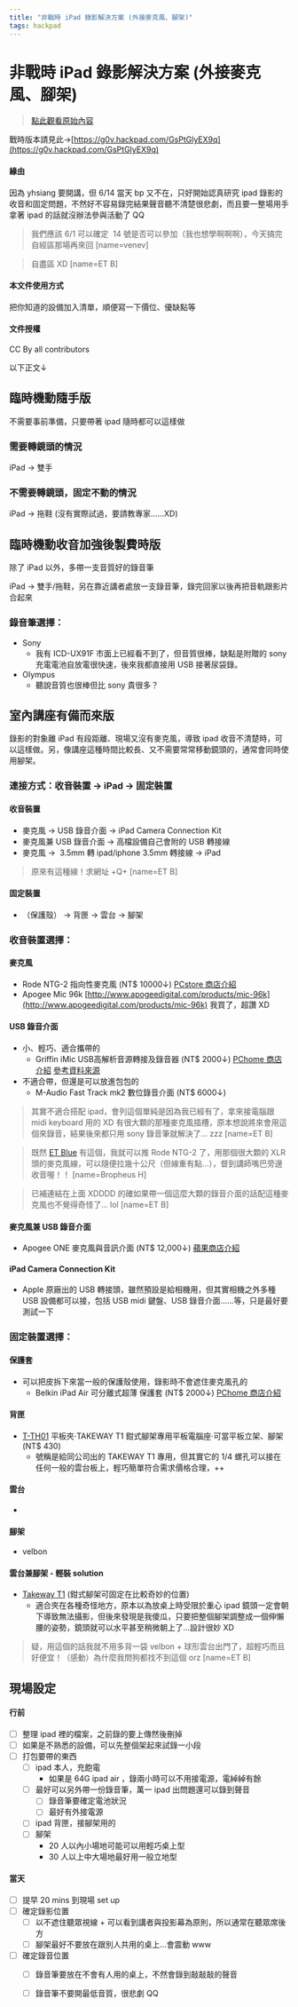 ```yaml
---
title: "非戰時 iPad 錄影解決方案 (外接麥克風、腳架)"
tags: hackpad
---
```


# 非戰時 iPad 錄影解決方案 (外接麥克風、腳架)

> [點此觀看原始內容](https://g0v.hackpad.tw/Tbh26PIxbwW)

戰時版本請見此→[https://g0v.hackpad.com/GsPtGlyEX9q](https://g0v.hackpad.com/GsPtGlyEX9q)

#### 緣由

因為 yhsiang 要開講，但 6/14 當天 bp 又不在，只好開始認真研究 ipad 錄影的收音和固定問題，不然好不容易錄完結果聲音聽不清楚很悲劇，而且要一整場用手拿著 ipad 的話就沒辦法參與活動了 QQ
> 我們應該 6/1 可以確定  14 號是否可以參加（我也想學啊啊啊），今天搞完自經區那場再來回
> [name=venev]

> 自盡區 XD
> [name=ET B]


#### 本文件使用方式

把你知道的設備加入清單，順便寫一下價位、優缺點等

#### 文件授權

CC By all contributors

以下正文↓

## 臨時機動隨手版


不需要事前準備，只要帶著 ipad 隨時都可以這樣做

### 需要轉鏡頭的情況

iPad → 雙手

### 不需要轉鏡頭，固定不動的情況

iPad → 拖鞋 (沒有實際試過，要請教專家……XD)

## 臨時機動收音加強後製費時版


除了 iPad 以外，多帶一支音質好的錄音筆

iPad → 雙手/拖鞋，另在靠近講者處放一支錄音筆，錄完回家以後再把音軌跟影片合起來

### 錄音筆選擇：

- Sony
    - 我有 ICD-UX91F 市面上已經看不到了，但音質很棒，缺點是附贈的 sony 充電電池自放電很快速，後來我都直接用 USB 接著尿袋錄。
- Olympus
    - 聽說音質也很棒但比 sony 貴很多？

## 室內講座有備而來版


錄影的對象離 iPad 有段距離、現場又沒有麥克風，導致 ipad 收音不清楚時，可以這樣做。另，像講座這種時間比較長、又不需要常常移動鏡頭的，通常會同時使用腳架。

### 連接方式：收音裝置 → iPad → 固定裝置


#### 收音裝置

- 麥克風 → USB 錄音介面 → iPad Camera Connection Kit
- 麥克風兼 USB 錄音介面 → 高檔設備自己會附的 USB 轉接線
- 麥克風 →  3.5mm 轉 ipad/iphone 3.5mm 轉接線 → iPad
> 原來有這種線！求網址 +Q+
> [name=ET B]


#### 固定裝置

- （保護殼） → 背匣 → 雲台 → 腳架

### 收音裝置選擇：


#### 麥克風

- Rode NTG-2 指向性麥克風 (NT$ 10000↓) [PCstore 商店介紹](http://www.pcstore.com.tw/taiwanaccess/M11925177.htm)
- Apogee Mic 96k [http://www.apogeedigital.com/products/mic-96k](http://www.apogeedigital.com/products/mic-96k) 我買了，超讚 XD

#### USB 錄音介面

- 小、輕巧、適合攜帶的
    - Griffin iMic USB高解析音源轉接及錄音器 (NT$ 2000↓) [PChome 商店介紹](http://shopping.pchome.com.tw/prod/ABAM05-A83724495)  [參考資料來源](http://saxajax1121.pixnet.net/blog/post/32216469-%E6%9C%80%E5%A4%A7%E6%94%AF%E7%9A%84%E9%8C%84%E9%9F%B3%E7%AD%86-ipad)
- 不適合帶，但還是可以放進包包的
    - M-Audio Fast Track mk2 數位錄音介面 (NT$ 6000↓)
> 其實不適合搭配 ipad，會列這個單純是因為我已經有了，拿來接電腦跟 midi keyboard 用的 XD 有很大顆的那種麥克風插槽，原本想說將來會用這個來錄音，結果後來都只用 sony 錄音筆就解決了… zzz
> [name=ET B]

> 既然 [ET Blue](https://g0v.hackpad.tw/ep/profile/AzI6AT10vbD) 有這個，我就可以推 Rode NTG-2 了，用那個很大顆的 XLR 頭的麥克風線，可以隨便拉幾十公尺（但線重有點...），督到講師嘴巴旁邊收音喔！！
> [name=Bropheus H]

> 已補連結在上面 XDDDD 的確如果帶一個這麼大顆的錄音介面的話配這種麥克風也不覺得奇怪了… lol
> [name=ET B]


#### 麥克風兼 USB 錄音介面

- Apogee ONE 麥克風與音訊介面 (NT$ 12,000↓) [蘋果商店介紹](http://store.apple.com/hk-zh/product/HC172ZM/A/apogee-one-%E9%BA%A5%E5%85%8B%E9%A2%A8%E8%88%87%E9%9F%B3%E8%A8%8A%E4%BB%8B%E9%9D%A2)

#### iPad Camera Connection Kit

- Apple 原廠出的 USB 轉接頭，雖然預設是給相機用，但其實相機之外多種 USB 設備都可以接，包括 USB midi 鍵盤、USB 錄音介面……等，只是最好要測試一下

### 固定裝置選擇：


#### 保護套

- 可以把皮拆下來當一般的保護殼使用，錄影時不會遮住麥克風孔的
    - Belkin iPad Air 可分離式超薄 保護套 (NT$ 2000↓) [PChome 商店介紹](http://24h.pchome.com.tw/prod/DGBO8V-A90055DKW?q=/S/DGBO8V)

#### 背匣

- [T-TH01](http://24h.pchome.com.tw/prod/DGBV2G-A90051H3L) 平板夾‧TAKEWAY T1 鉗式腳架專用平板電腦座‧可當平板立架、腳架 (NT$ 430)
    - 號稱是給同公司出的 TAKEWAY T1 專用，但其實它的 1/4 螺孔可以接在任何一般的雲台板上，輕巧簡單符合需求價格合理，++

#### 雲台

-

#### 腳架

- velbon

#### 雲台兼腳架 \- 輕裝 solution

- [Takeway T1](http://24h.pchome.com.tw/prod/DGBX28-A82998330) (鉗式腳架可固定在比較奇妙的位置)
    - 適合夾在各種奇怪地方，原本以為放桌上時受限於重心 ipad 鏡頭一定會朝下導致無法攝影，但後來發現是我傻瓜，只要把整個腳架調整成一個伸懶腰的姿勢，鏡頭就可以水平甚至稍微朝上了…設計很妙 XD
> 疑，用這個的話我就不用多背一袋 velbon + 球形雲台出門了，超輕巧而且好便宜！（感動）為什麼我問狗都找不到這個 orz
> [name=ET B]


## 現場設定


#### 行前

- [ ] 整理 ipad 裡的檔案，之前錄的要上傳然後刪掉
- [ ] 如果是不熟悉的設備，可以先整個架起來試錄一小段
- [ ] 打包要帶的東西
    - [ ] ipad 本人，充飽電
        - 如果是 64G ipad air ，錄兩小時可以不用接電源，電綽綽有餘
    - [ ] 最好可以另外帶一份錄音筆，萬一 ipad 出問題還可以錄到聲音
        - [ ] 錄音筆要確定電池狀況
        - [ ] 最好有外接電源
    - [ ] ipad 背匣，接腳架用的
    - [ ] 腳架
        - 20 人以內小場地可能可以用輕巧桌上型
        - 30 人以上中大場地最好用一般立地型

#### 當天

- [ ] 提早 20 mins 到現場 set up
- [ ] 確定錄影位置
    - [ ] 以不遮住聽眾視線 \+ 可以看到講者與投影幕為原則，所以通常在聽眾席後方
    - [ ] 腳架最好不要放在跟別人共用的桌上…會震動 www
- [ ] 確定錄音位置
    - [ ] 錄音筆要放在不會有人用的桌上，不然會錄到敲敲敲的聲音
    - [ ] 錄音筆不要開最低音質，很悲劇 QQ

